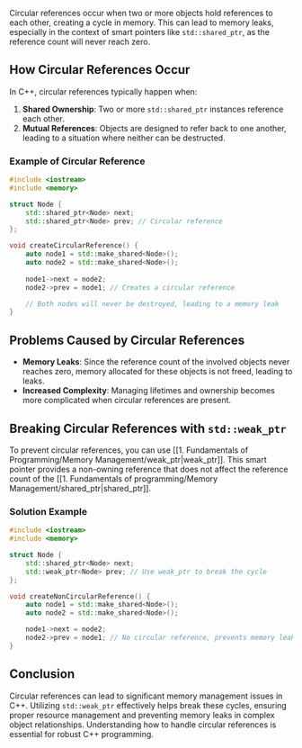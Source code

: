 

Circular references occur when two or more objects hold references to each other, creating a cycle in memory. This can lead to memory leaks, especially in the context of smart pointers like `std::shared_ptr`, as the reference count will never reach zero.

## How Circular References Occur

In C++, circular references typically happen when:

1. **Shared Ownership**: Two or more `std::shared_ptr` instances reference each other.
2. **Mutual References**: Objects are designed to refer back to one another, leading to a situation where neither can be destructed.

### Example of Circular Reference

```cpp
#include <iostream>
#include <memory>

struct Node {
    std::shared_ptr<Node> next;
    std::shared_ptr<Node> prev; // Circular reference
};

void createCircularReference() {
    auto node1 = std::make_shared<Node>();
    auto node2 = std::make_shared<Node>();
    
    node1->next = node2;
    node2->prev = node1; // Creates a circular reference

    // Both nodes will never be destroyed, leading to a memory leak
}
```

## Problems Caused by Circular References

- **Memory Leaks**: Since the reference count of the involved objects never reaches zero, memory allocated for these objects is not freed, leading to leaks.
- **Increased Complexity**: Managing lifetimes and ownership becomes more complicated when circular references are present.

## Breaking Circular References with `std::weak_ptr`

To prevent circular references, you can use [[1. Fundamentals of Programming/Memory Management/weak_ptr|weak_ptr]]. This smart pointer provides a non-owning reference that does not affect the reference count of the [[1. Fundamentals of programming/Memory Management/shared_ptr|shared_ptr]].

### Solution Example

```cpp
#include <iostream>
#include <memory>

struct Node {
    std::shared_ptr<Node> next;
    std::weak_ptr<Node> prev; // Use weak_ptr to break the cycle
};

void createNonCircularReference() {
    auto node1 = std::make_shared<Node>();
    auto node2 = std::make_shared<Node>();

    node1->next = node2;
    node2->prev = node1; // No circular reference, prevents memory leak
}
```

## Conclusion

Circular references can lead to significant memory management issues in C++. Utilizing `std::weak_ptr` effectively helps break these cycles, ensuring proper resource management and preventing memory leaks in complex object relationships. Understanding how to handle circular references is essential for robust C++ programming.